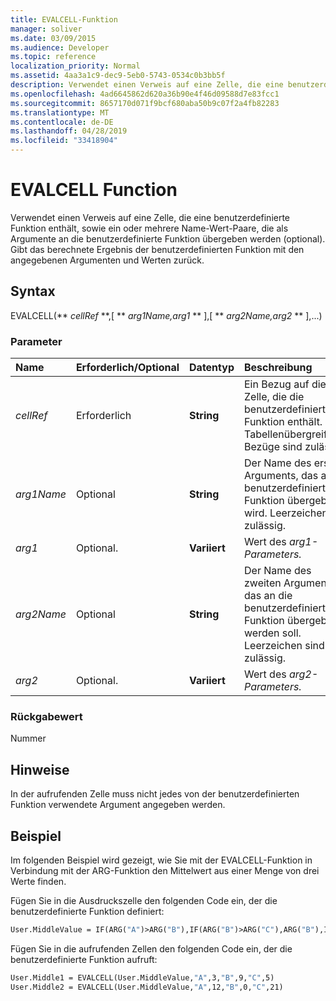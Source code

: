 ```yaml
---
title: EVALCELL-Funktion
manager: soliver
ms.date: 03/09/2015
ms.audience: Developer
ms.topic: reference
localization_priority: Normal
ms.assetid: 4aa3a1c9-dec9-5eb0-5743-0534c0b3bb5f
description: Verwendet einen Verweis auf eine Zelle, die eine benutzerdefinierte Funktion enthält, sowie ein oder mehrere Name-Wert-Paare, die als Argumente an die benutzerdefinierte Funktion übergeben werden (optional). Gibt das berechnete Ergebnis der benutzerdefinierten Funktion mit den angegebenen Argumenten und Werten zurück.
ms.openlocfilehash: 4ad6645862d620a36b90e4f46d09588d7e83fcc1
ms.sourcegitcommit: 8657170d071f9bcf680aba50b9c07f2a4fb82283
ms.translationtype: MT
ms.contentlocale: de-DE
ms.lasthandoff: 04/28/2019
ms.locfileid: "33418904"
---
```

# <a name="evalcell-function"></a>EVALCELL Function

Verwendet einen Verweis auf eine Zelle, die eine benutzerdefinierte Funktion enthält, sowie ein oder mehrere Name-Wert-Paare, die als Argumente an die benutzerdefinierte Funktion übergeben werden (optional). Gibt das berechnete Ergebnis der benutzerdefinierten Funktion mit den angegebenen Argumenten und Werten zurück.
  
## <a name="syntax"></a>Syntax

EVALCELL(** *cellRef* **,[ ** *arg1Name,arg1* ** ],[ ** *arg2Name,arg2* ** ],...) 
  
### <a name="parameters"></a>Parameter

|**Name**|**Erforderlich/Optional**|**Datentyp**|**Beschreibung**|
|:-----|:-----|:-----|:-----|
| _cellRef_ <br/> |Erforderlich  <br/> |**String** <br/> |Ein Bezug auf die Zelle, die die benutzerdefinierte Funktion enthält. Tabellenübergreifende Bezüge sind zulässig.  <br/> |
| _arg1Name_ <br/> |Optional  <br/> |**String** <br/> |Der Name des ersten Arguments, das an die benutzerdefinierte Funktion übergeben wird. Leerzeichen sind zulässig.  <br/> |
| _arg1_ <br/> |Optional.  <br/> |**Variiert** <br/> |Wert des _arg1-Parameters._  <br/> |
| _arg2Name_ <br/> |Optional  <br/> |**String** <br/> |Der Name des zweiten Arguments, das an die benutzerdefinierte Funktion übergeben werden soll. Leerzeichen sind zulässig.  <br/> |
| _arg2_ <br/> |Optional.  <br/> |**Variiert** <br/> |Wert des _arg2-Parameters._  <br/> |
   
### <a name="return-value"></a>Rückgabewert

Nummer
  
## <a name="remarks"></a>Hinweise

In der aufrufenden Zelle muss nicht jedes von der benutzerdefinierten Funktion verwendete Argument angegeben werden. 
  
## <a name="example"></a>Beispiel

Im folgenden Beispiel wird gezeigt, wie Sie mit der EVALCELL-Funktion in Verbindung mit der ARG-Funktion den Mittelwert aus einer Menge von drei Werte finden. 
  
Fügen Sie in die Ausdruckszelle den folgenden Code ein, der die benutzerdefinierte Funktion definiert: 
  
```vb
User.MiddleValue = IF(ARG("A")>ARG("B"),IF(ARG("B")>ARG("C"),ARG("B"),IF(ARG("A")>ARG("C"),ARG("C"),ARG("A"))),IF(ARG("A")>ARG("C"),ARG("A"),IF(ARG("B")>ARG("C"),ARG("C"),ARG("B"))))
```

Fügen Sie in die aufrufenden Zellen den folgenden Code ein, der die benutzerdefinierte Funktion aufruft:
  
```vb
User.Middle1 = EVALCELL(User.MiddleValue,"A",3,"B",9,"C",5) 
User.Middle2 = EVALCELL(User.MiddleValue,"A",12,"B",0,"C",21) 

```


